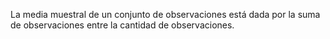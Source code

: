 La media muestral de un conjunto de observaciones está dada por la suma de observaciones entre la cantidad de observaciones.